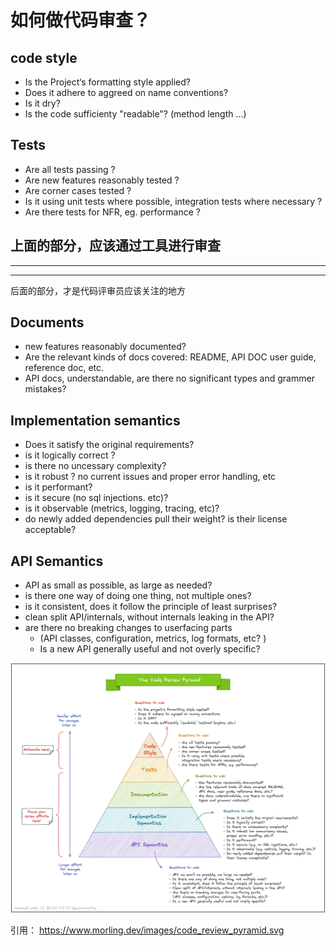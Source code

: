 
# 如何做代码审查？
## code style
- Is the Project‘s formatting style applied?
- Does it adhere to aggreed on name conventions?
- Is it dry?
- Is the code sufficienty "readable"? (method length ...)

## Tests
 - Are all tests passing ?
 - Are new features reasonably tested ?
 - Are corner cases tested ?
 - Is it using unit tests where possible, integration tests where necessary ?
 - Are there tests for NFR, eg. performance ? 


上面的部分，应该通过工具进行审查
----------
----------

----------
 后面的部分，才是代码评审员应该关注的地方
## Documents
 - new features reasonably documented?
 - Are the relevant kinds of docs covered: README, API DOC user guide, reference doc, etc.
 - API docs, understandable, are there no significant types and grammer mistakes?
## Implementation semantics
 - Does it satisfy the original requirements?
 - is it logically correct ?
 - is there no uncessary complexity?
 - is it robust ? no current issues and proper error handling, etc
 - is it performant?
 - is it secure (no sql injections. etc)?
 - is it observable (metrics, logging, tracing, etc)?
 - do newly added dependencies pull their weight? is their license acceptable?
## API Semantics
- API as small as possible, as large as needed?
- is there one way of doing one thing, not multiple ones?
- is it consistent, does it follow the principle of least surprises?
- clean split API/internals, without internals leaking in the API?
- are there no breaking changes to userfacing parts 
    - (API classes, configuration, metrics, log formats, etc? )
    - Is a new API generally useful and not overly specific?


![](media/16654485016503/16654485098821.jpg)

引用：
https://www.morling.dev/images/code_review_pyramid.svg